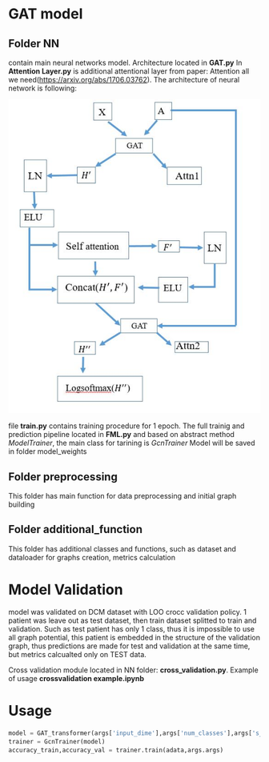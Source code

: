 # GAT model

## Folder NN
contain main neural networks model. Architecture located in **GAT.py** In **Attention Layer.py** is additional attentional layer from paper: Attention all we need(https://arxiv.org/abs/1706.03762). 
The architecture of neural network is following:

![Screenshot](archtecture.JPG)

file **train.py** contains training procedure for 1 epoch. The full trainig and prediction pipeline located in **FML.py** and based on abstract method *ModelTrainer*, the main class for tarining is *GcnTrainer*
Model will be saved in folder model_weights

## Folder preprocessing
This folder has main function for data preprocessing and initial graph building

## Folder additional_function
This folder has additional classes and functions, such as dataset and dataloader for graphs creation, metrics calculation

# Model Validation
model was validated on DCM dataset with LOO crocc validation policy. 1 patient was leave out as test dataset, then train dataset splitted to train and validation. Such as test patient has only 1 class, thus it is impossible to use all graph potential, this patient is embedded in the structure of the validation graph, thus predictions are made for test and validation at the same time, but metrics calcualted only on TEST data.

Cross validation module located in NN folder: **cross_validation.py**. Example of usage **crossvalidation example.ipynb**

# Usage

```python
model = GAT_transformer(args['input_dime'],args['num_classes'],args['s_max']).to(device)
trainer = GcnTrainer(model)
accuracy_train,accuracy_val = trainer.train(adata,args.args)
```
